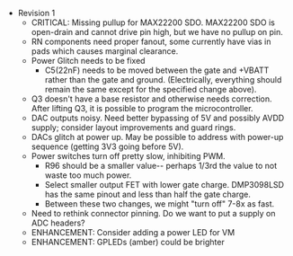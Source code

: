 - Revision 1  
    - CRITICAL: Missing pullup for MAX22200 SDO.  MAX22200 SDO is open-drain and cannot drive pin high, but we have no pullup on pin.
    - RN components need proper fanout, some currently have vias in pads which causes marginal clearance.
    - Power Glitch needs to be fixed  
        - C5(22nF) needs to be moved between the gate and +VBATT rather than the gate and ground. (Electrically, everything should remain the same except
for the specified change above).  
    - Q3 doesn't have a base resistor and otherwise needs correction.  After lifting Q3, it is possible to program the microcontroller.
    - DAC outputs noisy.  Need better bypassing of 5V and possibly AVDD supply; consider layout improvements and guard rings.
    - DACs glitch at power up.  May be possible to address with power-up sequence (getting 3V3 going before 5V).
    - Power switches turn off pretty slow, inhibiting PWM.
        - R96 should be a smaller value-- perhaps 1/3rd the value to not waste too much power.
        - Select smaller output FET with lower gate charge.  DMP3098LSD has the same pinout and less than half the gate charge.
        - Between these two changes, we might "turn off" 7-8x as fast.
    - Need to rethink connector pinning.  Do we want to put a supply on ADC headers?
    - ENHANCEMENT: Consider adding a power LED for VM
    - ENHANCEMENT: GPLEDs (amber) could be brighter
